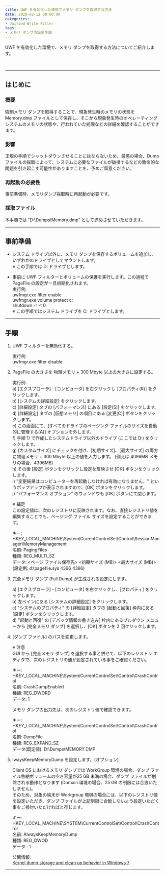 ```yaml
---
title: UWF を有効化した環境でメモリ ダンプを取得する方法
date: 2020-02-12 00:00:00
categories:
- Unified Write Filter
tags:
- メモリ ダンプの設定手順
---
```


UWF を有効化した環境で、メモリ ダンプを取得する方法についてご紹介します。
<!-- more -->
<br>

***
## はじめに

### 概要
強制メモリ ダンプを取得することで、現象発生時のメモリの状態を Memory.dmp ファイルとして保存し、そこから現象発生時のオペレーティング システムのメモリの状態や、行われていた処理などの詳細を確認することができます。  

### 影響
正規の手順でシャットダウンさせることにはならないため、最悪の場合、Dump ファイルの採取によって、システムに必要なファイルが破損するなどの致命的な問題を引き起こす可能性がありますことを、予めご留意ください。  

### 再起動の必要性
事前準備時、メモリダンプ採取時に再起動が必要です。  

### 採取ファイル
本手順では "D:\Dumps\Memory.dmp" として進めさせていただきます。  
***
## 事前準備
- システム ドライブ以外に、メモリ ダンプを保存するボリュームを追加し、いずれかのドライブとしてマウントします。  
※ この手順では D: ドライブとします。  

- 事前に UWF フィルターとボリュームの保護を実行します。この過程で PageFile の設定が一旦初期化されます。  
実行例:  
uwfmgr.exe filter enable  
uwfmgr.exe volume protect c:  
shutdown -r -t 0  
※ この手順ではシステム ドライブを C: ドライブとします。
***
## 手順
1. UWF フィルターを無効化する。  

   実行例:  
   uwfmgr.exe filter disable  
  
2. PageFile の大きさを 物理メモリ + 300 Mbyte 以上の大きさに設定する。  

   実行例:  
   a) [エクスプローラ] - [コンピュータ] を右クリックし [プロパティ(R)] をクリックします。  
   b) [システムの詳細設定] をクリックします。  
   c) [詳細設定] タブの [パフォーマンス] にある [設定(S)] をクリックします。  
   d) [詳細設定] タブの [仮想メモリ] の項目にある [変更(C)] ボタンをクリックします。  
   e) この画面にて、[すべてのドライブのページング ファイルのサイズを自動的に管理する(A)] オプションを外します。  
   f) 手順 1) で作成したシステムドライブ以外のドライブ (ここでは D:\) をクリックします。  
   g) [カスタムサイズ] にチェックを付け、[初期サイズ]、[最大サイズ] の両方に物理メモリ + 300 Mbyte 以上の値を入力します。 (例えば 4096MB メモリの場合、4396MB)  
   h) その後 [設定] ボタンをクリックし設定を反映させ [OK] ボタンをクリックします。  
   i) "変更結果はコンピューターを再起動しなければ有効になりません。" というポップアップが表示されますので、[OK] ボタンをクリックします。  
   j) "パフォーマンス オプション" のウィンドウも [OK] ボタンにて閉じます。  

   ※ 補足  
   この設定値は、次のレジストリに反映されます。なお、直接レジストリ値を編集することでも、ページング ファイル サイズを設定することができます。  

   キー: HKEY_LOCAL_MACHINE\System\CurrentControlSet\Control\SessionManager\MemoryManagement  
   名前: PagingFiles  
   種類: REG_MULTI_SZ  
   データ: <ページ ファイル保存先> <初期サイズ (MB)> <最大サイズ (MB)> (設定例: d:\pagefile.sys 4396 4396)

3. 完全メモリ ダンプ (Full Dump) が生成される設定にします。  

   a) [エクスプローラ] - [コンピュータ] を右クリックし、[プロパティ] をクリックします。  
   b) 左ペインにある [システムの詳細設定] をクリックします。  
   c) "システムのプロパティ" の [詳細設定] タブの [起動と回復] 枠内にある [設定] ボタンをクリックします。  
   d) "起動と回復" の [デバッグ情報の書き込み] 枠内にあるプルダウン メニューから [完全メモリ ダンプ] を選択し、[OK] ボタンを 2 回クリックします。  

4. [ダンプ ファイル] のパスを変更します。  

   ※ 注意  
   GUI から [完全メモリ ダンプ] を選択する事と併せて、以下のレジストリ エディタで、次のレジストリの値が設定されている事をご確認ください。  

   キー: HKEY_LOCAL_MACHINE\System\CurrentControlSet\Control\CrashControl  
   名前: CrashDumpEnabled  
   種類: REG_DWORD  
   データ: 1  

   メモリ ダンプの出力先は、次のレジストリ値で確認できます。  

   キー: HKEY_LOCAL_MACHINE\System\CurrentControlSet\Control\CrashControl  
   名前: DumpFile  
   種類: REG_EXPAND_SZ  
   データ(既定値): D:\Dumps\MEMORY.DMP  

5. lwaysKeepMemoryDump を設定します。(オプション)  

   Client OS におけるメモリ ダンプでは WorkGroup 環境の場合、ダンプ ファイル格納ボリュームの空き容量が25 GB 未満の場合、ダンプ ファイルが削除される動作となります (Domain 環境の場合、25 GB の制限には合致いたしません)。  
   そのため、対象の端末が Workgroup 環境の場合には、以下のレジストリ値を設定いただき、ダンプ ファイルが上記制限に合致しないよう設定いただく事をご検討いただければと存じます。  

   キー: HKEY_LOCAL_MACHINE\SYSTEM\CurrentControlSet\Control\CrashControl  
   名前: AlwaysKeepMemoryDump  
   種類: REG_DWOD  
   データ : 1  

   公開情報:  
   [Kernel dump storage and clean up behavior in Windows 7](https://blogs.msdn.microsoft.com/wer/2009/02/09/kernel-dump-storage-and-clean-up-behavior-in-windows-7/)



***